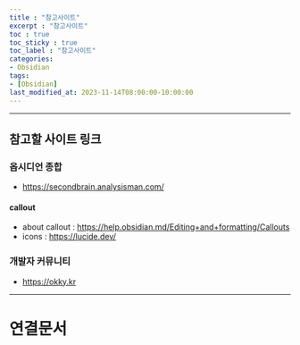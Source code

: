 ```yaml
---
title : "참고사이트"
excerpt : "참고사이트"
toc : true
toc_sticky : true
toc_label : "참고사이트"
categories:
- Obsidian
tags:
- [Obsidian]
last_modified_at: 2023-11-14T08:00:00-10:00:00
---
```

  
---
  
## 참고할 사이트 링크
  
### 옵시디언 종합
- https://secondbrain.analysisman.com/
  
#### callout 
- about callout : https://help.obsidian.md/Editing+and+formatting/Callouts
- icons : https://lucide.dev/
  
### 개발자 커뮤니티
- https://okky.kr

---
  
# 연결문서
